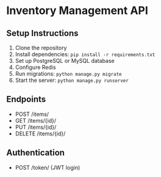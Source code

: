 # Inventory Management API

## Setup Instructions

1. Clone the repository
2. Install dependencies: `pip install -r requirements.txt`
3. Set up PostgreSQL or MySQL database
4. Configure Redis
5. Run migrations: `python manage.py migrate`
6. Start the server: `python manage.py runserver`

## Endpoints

- POST /items/
- GET /items/{id}/
- PUT /items/{id}/
- DELETE /items/{id}/

## Authentication

- POST /token/ (JWT login)
